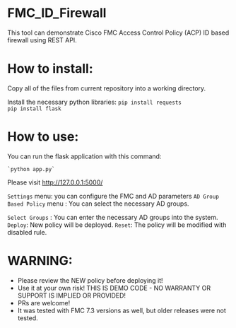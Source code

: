 # FMC_ID_Firewall


This tool can demonstrate Cisco FMC Access Control Policy (ACP) ID based firewall using REST API. 


# How to install:

  Copy all of the files from current repository into a working directory.    
  
  Install the necessary python libraries:
  `pip install requests`  
  `pip install flask`  

# How to use:


You can run the flask application with this command:

    `python app.py`


Please visit http://127.0.0.1:5000/ 

`Settings` menu: you can configure the FMC and AD parameters
`AD Group Based Policy` menu : You can select the necessary AD groups.


`Select Groups` : You can enter the necessary AD groups into the system.
`Deploy`: New policy will be deployed.
`Reset`: The policy will be modified with disabled rule.


# WARNING: 

- Please review the NEW policy before deploying it!
- Use it at your own risk! THIS IS DEMO CODE - NO WARRANTY OR SUPPORT IS IMPLIED OR PROVIDED!
- PRs are welcome!  
- It was tested with FMC 7.3 versions as well, but older releases were not tested. 

